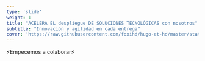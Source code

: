 ```yaml
---
type: 'slide'
weight: 1
title: "ACELERA EL despliegue DE SOLUCIONES TECNOLÓGICAS con nosotros"
subtitle: "Innovación y agilidad en cada entrega"
cover: 'https://raw.githubusercontent.com/foxihd/hugo-et-hd/master/static/svg/flowlines/28.svg'
---
```


⚡Empecemos a colaborar⚡

<!-- Google Calendar Appointment Scheduling begin -->
<link href="https://calendar.google.com/calendar/scheduling-button-script.css" rel="stylesheet">
<script src="https://calendar.google.com/calendar/scheduling-button-script.js" async></script>
<script>
(function() {
  var target = document.currentScript;
  window.addEventListener('load', function() {
    calendar.schedulingButton.load({
      url: 'https://calendar.google.com/calendar/appointments/schedules/AcZssZ1XXYy-y3p1YMMFGSh-rbTuNsNSnvZ_Rc52i2oGdhNBTeKa1I0GOh5mnhVJG-tVEtLZFg1YElL_?gv=true',
      color: '#039BE5',
      label: "<< RESERVA SESIÓN DE TRABAJO >>",
      target,
    });
  });
})();
</script>

<!-- end Google Calendar Appointment Scheduling -->